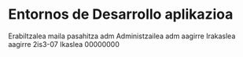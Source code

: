 # Entornos de Desarrollo aplikazioa

Erabiltzalea      maila               pasahitza
adm               Administzailea      adm
aagirre           Irakaslea           aagirre
2is3-07           Ikaslea             00000000

